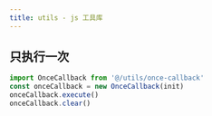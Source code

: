 ```yaml
---
title: utils - js 工具库
---
```


## 只执行一次

```ts
import OnceCallback from '@/utils/once-callback'
const onceCallback = new OnceCallback(init)
onceCallback.execute()
onceCallback.clear()
```

<!-- @[code](/src/utils/once-callback.ts) -->

